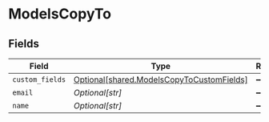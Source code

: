 # ModelsCopyTo


## Fields

| Field                                                                                            | Type                                                                                             | Required                                                                                         | Description                                                                                      |
| ------------------------------------------------------------------------------------------------ | ------------------------------------------------------------------------------------------------ | ------------------------------------------------------------------------------------------------ | ------------------------------------------------------------------------------------------------ |
| `custom_fields`                                                                                  | [Optional[shared.ModelsCopyToCustomFields]](undefined/models/shared/modelscopytocustomfields.md) | :heavy_minus_sign:                                                                               | N/A                                                                                              |
| `email`                                                                                          | *Optional[str]*                                                                                  | :heavy_minus_sign:                                                                               | N/A                                                                                              |
| `name`                                                                                           | *Optional[str]*                                                                                  | :heavy_minus_sign:                                                                               | N/A                                                                                              |